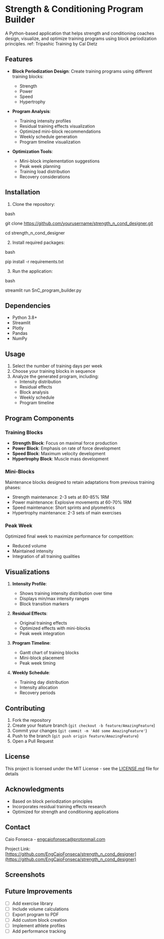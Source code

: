 # Strength & Conditioning Program Builder

A Python-based application that helps strength and conditioning coaches design, visualize, and optimize training programs using block periodization principles.
ref: Tripashic Training by Cal Dietz

## Features

- **Block Periodization Design**: Create training programs using different training blocks:
  - Strength
  - Power
  - Speed
  - Hypertrophy

- **Program Analysis**:
  - Training intensity profiles
  - Residual training effects visualization
  - Optimized mini-block recommendations
  - Weekly schedule generation
  - Program timeline visualization

- **Optimization Tools**:
  - Mini-block implementation suggestions
  - Peak week planning
  - Training load distribution
  - Recovery considerations

## Installation

1. Clone the repository:

bash

git clone https://github.com/yourusername/strength_n_cond_designer.git

cd strength_n_cond_designer

2. Install required packages:

bash

pip install -r requirements.txt

3. Run the application:

bash

streamlit run SnC_program_builder.py


## Dependencies

- Python 3.8+
- Streamlit
- Plotly
- Pandas
- NumPy

## Usage

1. Select the number of training days per week
2. Choose your training blocks in sequence
3. Analyze the generated program, including:
   - Intensity distribution
   - Residual effects
   - Block analysis
   - Weekly schedule
   - Program timeline

## Program Components

### Training Blocks
- **Strength Block**: Focus on maximal force production
- **Power Block**: Emphasis on rate of force development
- **Speed Block**: Maximum velocity development
- **Hypertrophy Block**: Muscle mass development

### Mini-Blocks
Maintenance blocks designed to retain adaptations from previous training phases:
- Strength maintenance: 2-3 sets at 80-85% 1RM
- Power maintenance: Explosive movements at 60-70% 1RM
- Speed maintenance: Short sprints and plyometrics
- Hypertrophy maintenance: 2-3 sets of main exercises

### Peak Week
Optimized final week to maximize performance for competition:
- Reduced volume
- Maintained intensity
- Integration of all training qualities

## Visualizations

1. **Intensity Profile**:
   - Shows training intensity distribution over time
   - Displays min/max intensity ranges
   - Block transition markers

2. **Residual Effects**:
   - Original training effects
   - Optimized effects with mini-blocks
   - Peak week integration

3. **Program Timeline**:
   - Gantt chart of training blocks
   - Mini-block placement
   - Peak week timing

4. **Weekly Schedule**:
   - Training day distribution
   - Intensity allocation
   - Recovery periods

## Contributing

1. Fork the repository
2. Create your feature branch (`git checkout -b feature/AmazingFeature`)
3. Commit your changes (`git commit -m 'Add some AmazingFeature'`)
4. Push to the branch (`git push origin feature/AmazingFeature`)
5. Open a Pull Request

## License

This project is licensed under the MIT License - see the [LICENSE.md](LICENSE.md) file for details

## Acknowledgments

- Based on block periodization principles
- Incorporates residual training effects research
- Optimized for strength and conditioning applications

## Contact

Caio Fonseca - engcaiofonseca@protonmail.com

Project Link: [https://github.com/EngCaioFonseca/strength_n_cond_designer](https://github.com/EngCaioFonseca/strength_n_cond_designer)

## Screenshots



## Future Improvements

- [ ] Add exercise library
- [ ] Include volume calculations
- [ ] Export program to PDF
- [ ] Add custom block creation
- [ ] Implement athlete profiles
- [ ] Add performance tracking

